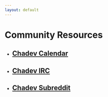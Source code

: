 ```yaml
---
layout: default
---
```

# Community Resources

-   ## [Chadev Calendar](https://www.google.com/calendar/embed?src=4qc3thgj9ocunpfist563utr6g%40group.calendar.google.com&ctz=America/New_York)
-   ## [Chadev IRC](https://kiwiirc.com/client/irc.freenode.net/?nick=chadev-?#chadev)
-   ## [Chadev Subreddit](https://www.reddit.com/r/chadev/)